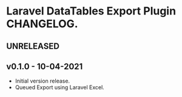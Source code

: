 # Laravel DataTables Export Plugin CHANGELOG.

## UNRELEASED

## v0.1.0 - 10-04-2021

- Initial version release.
- Queued Export using Laravel Excel.
